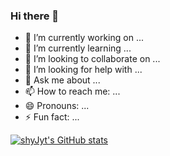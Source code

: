 ### Hi there 👋

<!--
**shyJyt/shyJyt** is a ✨ _special_ ✨ repository because its `README.md` (this file) appears on your GitHub profile.
Here are some ideas to get you started:
-->

- 🔭 I’m currently working on ...
- 🌱 I’m currently learning ...
- 👯 I’m looking to collaborate on ...
- 🤔 I’m looking for help with ...
- 💬 Ask me about ...
- 📫 How to reach me: ...
- 😄 Pronouns: ...
- ⚡ Fun fact: ...

[![shyJyt's GitHub stats](https://github-readme-stats.vercel.app/api?username=shyJyt)](https://github.com/anuraghazra/github-readme-stats)
